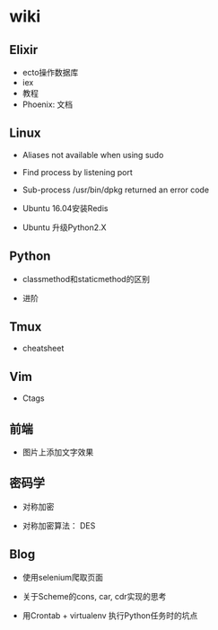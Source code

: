 # wiki 

## Elixir

* ecto操作数据库 
* iex
* 教程
* Phoenix: 文档


## Linux

* Aliases not available when using sudo

* Find process by listening port

* Sub-process /usr/bin/dpkg returned an error code

* Ubuntu 16.04安装Redis

* Ubuntu 升级Python2.X

## Python

* classmethod和staticmethod的区别

* 进阶

## Tmux

* cheatsheet

## Vim

* Ctags

## 前端

* 图片上添加文字效果

## 密码学

* 对称加密

* 对称加密算法： DES

## Blog

* 使用selenium爬取页面

* 关于Scheme的cons, car, cdr实现的思考

* 用Crontab + virtualenv 执行Python任务时的坑点
